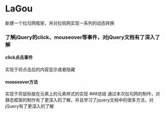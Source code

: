 # LaGou
新建一个拉勾网框架，并对拉钩网实现一系列的动态转换
### 了解jQuery的click、mouseover等事件，对jQuery文档有了深入了解
#### click点击事件
实现于将点击后的内容显示或者隐藏
#### mouseover方法
实现于将鼠标放在元素上的元素样式的实现
###总结
通过本次拉勾网的制作，对静态框架的制作有了更深入的了解，并且学习了jquery文档中的很多方法，对jQuery有了更深入的了解
